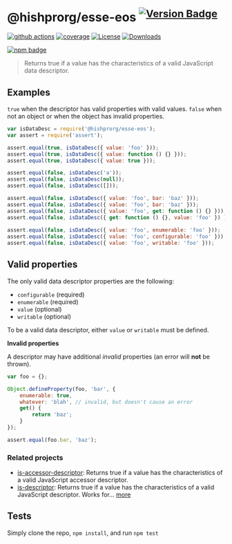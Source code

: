 # @hishprorg/esse-eos <sup>[![Version Badge][npm-version-svg]][package-url]</sup>

[![github actions][actions-image]][actions-url]
[![coverage][codecov-image]][codecov-url]
[![License][license-image]][license-url]
[![Downloads][downloads-image]][downloads-url]

[![npm badge][npm-badge-png]][package-url]

> Returns true if a value has the characteristics of a valid JavaScript data descriptor.

## Examples

`true` when the descriptor has valid properties with valid values.
`false` when not an object or when the object has invalid properties.

```js
var isDataDesc = require('@hishprorg/esse-eos');
var assert = require('assert');

assert.equal(true, isDataDesc({ value: 'foo' }));
assert.equal(true, isDataDesc({ value: function () {} }));
assert.equal(true, isDataDesc({ value: true }));

assert.equal(false, isDataDesc('a'));
assert.equal(false, isDataDesc(null));
assert.equal(false, isDataDesc([]));

assert.equal(false, isDataDesc({ value: 'foo', bar: 'baz' }));
assert.equal(false, isDataDesc({ value: 'foo', bar: 'baz' }));
assert.equal(false, isDataDesc({ value: 'foo', get: function () {} }));
assert.equal(false, isDataDesc({ get: function () {}, value: 'foo' }) );
 
assert.equal(false, isDataDesc({ value: 'foo', enumerable: 'foo' }));
assert.equal(false, isDataDesc({ value: 'foo', configurable: 'foo' }));
assert.equal(false, isDataDesc({ value: 'foo', writable: 'foo' }));
```

## Valid properties

The only valid data descriptor properties are the following:

* `configurable` (required)
* `enumerable` (required)
* `value` (optional)
* `writable` (optional)

To be a valid data descriptor, either `value` or `writable` must be defined.

**Invalid properties**

A descriptor may have additional _invalid_ properties (an error will **not** be thrown).

```js
var foo = {};

Object.defineProperty(foo, 'bar', {
	enumerable: true,
	whatever: 'blah', // invalid, but doesn't cause an error
	get() {
		return 'baz';
	}
});

assert.equal(foo.bar, 'baz');
```

### Related projects

* [is-accessor-descriptor](https://npmjs.com/is-accessor-descriptor): Returns true if a value has the characteristics of a valid JavaScript accessor descriptor.
* [is-descriptor](https://npmjs.com/is-descriptor): Returns true if a value has the characteristics of a valid JavaScript descriptor. Works for… [more](https://npmjs.com/is-descriptor)

## Tests

Simply clone the repo, `npm install`, and run `npm test`

[package-url]: https://npmjs.org/package/@hishprorg/esse-eos
[npm-version-svg]: https://versionbadg.es/inspect-js/@hishprorg/esse-eos.svg
[deps-svg]: https://david-dm.org/inspect-js/@hishprorg/esse-eos.svg
[deps-url]: https://david-dm.org/inspect-js/@hishprorg/esse-eos
[dev-deps-svg]: https://david-dm.org/inspect-js/@hishprorg/esse-eos/dev-status.svg
[dev-deps-url]: https://david-dm.org/inspect-js/@hishprorg/esse-eos#info=devDependencies
[npm-badge-png]: https://nodei.co/npm/@hishprorg/esse-eos.png?downloads=true&stars=true
[license-image]: https://img.shields.io/npm/l/@hishprorg/esse-eos.svg
[license-url]: LICENSE
[downloads-image]: https://img.shields.io/npm/dm/@hishprorg/esse-eos.svg
[downloads-url]: https://npm-stat.com/charts.html?package=@hishprorg/esse-eos
[codecov-image]: https://codecov.io/gh/inspect-js/@hishprorg/esse-eos/branch/main/graphs/badge.svg
[codecov-url]: https://app.codecov.io/gh/inspect-js/@hishprorg/esse-eos/
[actions-image]: https://img.shields.io/endpoint?url=https://github-actions-badge-u3jn4tfpocch.runkit.sh/inspect-js/@hishprorg/esse-eos
[actions-url]: https://github.com/hishprorg/esse-eos/actions
